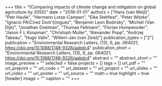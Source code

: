 +++
title = "{Comparing impacts of climate change and mitigation on global agriculture by 2050}"
date = "2018-01-01"
authors = ["Hans {van Meijl}", "Petr Havlik", "Hermann Lotze-Campen", "Elke Stehfest", "Peter Witzke", "Ignacio PA(C)rez Dom\'{i}nguez", "Benjamin Leon Bodirsky", "Michiel {Van Dijk}", "Jonathan Doelman", "Thomas Fellmann", "Florian Humpenoder", "Jason F L Koopman", "Christoph Muller", "Alexander Popp", "Andrzej Tabeau", "Hugo Valin", "Willem-Jan {van Zeist}"]
publication_types = ["2"]
publication = "Environmental Research Letters, (13), 6, _pp. 064021_, https://doi.org/10.1088/1748-9326/aabdc4"
publication_short = "Environmental Research Letters, (13), 6, _pp. 064021_, https://doi.org/10.1088/1748-9326/aabdc4"
abstract = ""
abstract_short = ""
image_preview = ""
selected = false
projects = []
tags = []
url_pdf = ""
url_preprint = ""
url_code = ""
url_dataset = ""
url_project = ""
url_slides = ""
url_video = ""
url_poster = ""
url_source = ""
math = true
highlight = true
[header]
image = ""
caption = ""
+++
